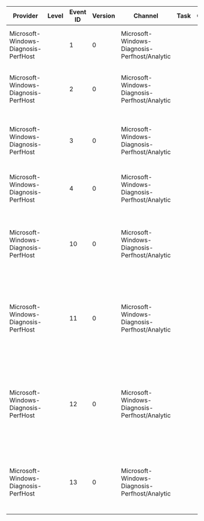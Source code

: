 Provider                              |  Level  |  Event ID  |  Version  |  Channel                                        |  Task  |  Opcode  |  Keyword                |  Message
--------------------------------------|---------|------------|-----------|-------------------------------------------------|--------|----------|-------------------------|--------------------------------------------------------------------------------------------------------------------------------------------------------------
Microsoft-Windows-Diagnosis-PerfHost  |         |  1         |  0        |  Microsoft-Windows-Diagnosis-Perfhost/Analytic  |        |          |  Errors                 |  Function {Function} of the PerfHost service failed with error code {Error}.
Microsoft-Windows-Diagnosis-PerfHost  |         |  2         |  0        |  Microsoft-Windows-Diagnosis-Perfhost/Analytic  |        |          |  Errors                 |  The PerfHost service failed to create provider {ProviderName} because of error {Error}.
Microsoft-Windows-Diagnosis-PerfHost  |         |  3         |  0        |  Microsoft-Windows-Diagnosis-Perfhost/Analytic  |        |          |  Errors                 |  Function {Function} of the PerfHost service failed to revert impersonation error code {Error}.
Microsoft-Windows-Diagnosis-PerfHost  |         |  4         |  0        |  Microsoft-Windows-Diagnosis-Perfhost/Analytic  |        |          |  Errors                 |  The PerfHost service rejected an RPC request with error code {Error}.
Microsoft-Windows-Diagnosis-PerfHost  |         |  10        |  0        |  Microsoft-Windows-Diagnosis-Perfhost/Analytic  |        |          |  Provider DLL callouts  |  The call to function {Function} of provider {Provider} ({ProviderDll}) returned with error code {ReturnValue}.
Microsoft-Windows-Diagnosis-PerfHost  |         |  11        |  0        |  Microsoft-Windows-Diagnosis-Perfhost/Analytic  |        |          |  Provider DLL callouts  |  The PerfHost service is about to call the open procedure ({Function}) of provider {Provider} ({ProviderDll}) with argument "{FirstArgument}".
Microsoft-Windows-Diagnosis-PerfHost  |         |  12        |  0        |  Microsoft-Windows-Diagnosis-Perfhost/Analytic  |        |          |  Provider DLL callouts  |  The PerfHost service is about to call the collect procedure ({Function}) of provider {Provider} ({ProviderDll}) with query "{Query}" and buffer size {Size}.
Microsoft-Windows-Diagnosis-PerfHost  |         |  13        |  0        |  Microsoft-Windows-Diagnosis-Perfhost/Analytic  |        |          |  Provider DLL callouts  |  The PerfHost service is about to call the close procedure ({Function}) of provider {Provider} ({ProviderDll}).